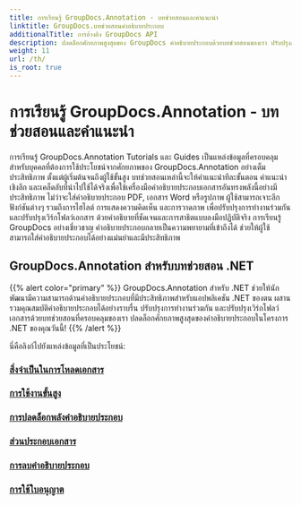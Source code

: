 ```yaml
---
title: การเรียนรู้ GroupDocs.Annotation - บทช่วยสอนและคำแนะนำ
linktitle: GroupDocs.บทช่วยสอนคำอธิบายประกอบ
additionalTitle: การอ้างอิง GroupDocs API
description: ปลดล็อกศักยภาพสูงสุดของ GroupDocs คำอธิบายประกอบด้วยบทช่วยสอนของเรา ปรับปรุงการทำงานร่วมกันและปรับปรุงขั้นตอนการทำงานด้วยคำแนะนำและเคล็ดลับที่ครอบคลุม
weight: 11
url: /th/
is_root: true
---
```


# การเรียนรู้ GroupDocs.Annotation - บทช่วยสอนและคำแนะนำ


การเรียนรู้ GroupDocs.Annotation Tutorials และ Guides เป็นแหล่งข้อมูลที่ครอบคลุมสำหรับบุคคลที่ต้องการใช้ประโยชน์จากศักยภาพของ GroupDocs.Annotation อย่างเต็มประสิทธิภาพ ตั้งแต่ผู้เริ่มต้นจนถึงผู้ใช้ขั้นสูง บทช่วยสอนเหล่านี้จะให้คำแนะนำทีละขั้นตอน คำแนะนำเชิงลึก และเคล็ดลับที่นำไปใช้ได้จริงเพื่อใช้เครื่องมือคำอธิบายประกอบเอกสารอันทรงพลังนี้อย่างมีประสิทธิภาพ ไม่ว่าจะใส่คำอธิบายประกอบ PDF, เอกสาร Word หรือรูปภาพ ผู้ใช้สามารถเจาะลึกฟังก์ชันต่างๆ รวมถึงการไฮไลต์ การแสดงความคิดเห็น และการวาดภาพ เพื่อปรับปรุงการทำงานร่วมกันและปรับปรุงเวิร์กโฟลว์เอกสาร ด้วยคำอธิบายที่ชัดเจนและการสาธิตแบบลงมือปฏิบัติจริง การเรียนรู้ GroupDocs อย่างเชี่ยวชาญ คำอธิบายประกอบกลายเป็นความพยายามที่เข้าถึงได้ ช่วยให้ผู้ใช้สามารถใส่คำอธิบายประกอบได้อย่างแม่นยำและมีประสิทธิภาพ

## GroupDocs.Annotation สำหรับบทช่วยสอน .NET
{{% alert color="primary" %}}
GroupDocs.Annotation สำหรับ .NET ช่วยให้นักพัฒนามีความสามารถด้านคำอธิบายประกอบที่มีประสิทธิภาพสำหรับแอปพลิเคชัน .NET ของตน ผสานรวมคุณสมบัติคำอธิบายประกอบได้อย่างราบรื่น ปรับปรุงการทำงานร่วมกัน และปรับปรุงเวิร์กโฟลว์เอกสารด้วยบทช่วยสอนที่ครอบคลุมของเรา ปลดล็อกศักยภาพสูงสุดของคำอธิบายประกอบในโครงการ .NET ของคุณวันนี้!
{{% /alert %}}

นี่คือลิงก์ไปยังแหล่งข้อมูลที่เป็นประโยชน์:
 
### [สิ่งจำเป็นในการโหลดเอกสาร](./net/document-loading-essentials/)
### [การใช้งานขั้นสูง](./net/advanced-usage/)
### [การปลดล็อกพลังคำอธิบายประกอบ](./net/unlocking-annotation-power/)
### [ส่วนประกอบเอกสาร](./net/document-components/)
### [การลบคำอธิบายประกอบ](./net/removing-annotations/)
### [การใช้ใบอนุญาต](./net/applying-licenses/)


